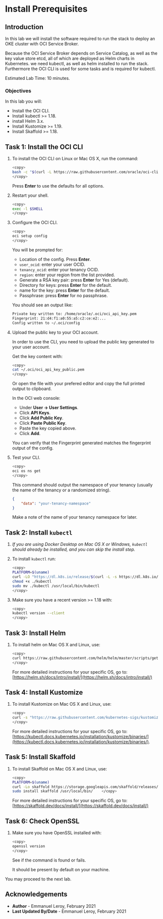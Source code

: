 # Install Prerequisites

## Introduction

In this lab we will install the software required to run the stack to deploy an OKE cluster with OCI Service Broker.

Because the OCI Service Broker depends on Service Catalog, as well as the key value store etcd, all of which are deployed as Helm charts in Kubernetes. we need kubectl, as well as helm installed to run the stack. Furthermore the OCI CLI is used for some tasks and is required for kubectl.

Estimated Lab Time: 10 minutes.

### Objectives

In this lab you will:

- Install the OCI CLI.
- Install kubectl >= 1.18.
- install Helm 3.x.
- Install Kustomize >= 1.19.
- Install Skaffold >= 1.18.

## Task 1: Install the OCI CLI

1. To install the OCI CLI on Linux or Mac OS X, run the command:

    ```bash
    <copy>
    bash -c "$(curl -L https://raw.githubusercontent.com/oracle/oci-cli/master/scripts/install/install.sh)"
    </copy>
    ```

    Press **Enter** to use the defaults for all options.

2. Restart your shell.

    ```bash
    <copy>
    exec -l $SHELL
    </copy>
    ```

3. Configure the OCI CLI.

    ```bash
    <copy>
    oci setup config
    </copy>
    ```

    You will be prompted for:
    - Location of the config. Press **Enter**.
    - `user_ocid`: enter your user OCID.
    - `tenancy_ocid`: enter your tenancy OCID.
    - `region`: enter your region from the list provided.
    - Generate a RSA key pair: press **Enter** for Yes (default).
    - Directory for keys: press **Enter** for the default.
    - name for the key: press **Enter** for the default.
    - Passphrase: press **Enter** for no passphrase.

    You should see an output like:

    ```bash
    Private key written to: /home/oracle/.oci/oci_api_key.pem
    Fingerprint: 21:d4:f1:a0:55:a5:c2:ce:e2:...
    Config written to ~/.oci/config
    ```

4. Upload the public key to your OCI account.

    In order to use the CLI, you need to upload the public key generated to your user account.

    Get the key content with:

    ```bash
    <copy>
    cat ~/.oci/oci_api_key_public.pem
    </copy>
    ```

    Or open the file with your prefered editor and copy the full printed output to clipboard.

    In the OCI web console:

    - Under **User -> User Settings**.
    - Click **API Keys**.
    - Click **Add Public Key**.
    - Click **Paste Public Key**.
    - Paste the key copied above.
    - Click **Add**.

    You can verify that the Fingerprint generated matches the fingerprint output of the config.

5. Test your CLI.

    ```bash
    <copy>
    oci os ns get
    </copy>
    ```

    This command should output the namespace of your tenancy (usually the name of the tenancy or a randomized string).

    ```json
    {
        "data": "your-tenancy-namespace"
    }
    ```

    Make a note of the name of your tenancy namespace for later.

## Task 2: Install `kubectl`

1. *If you are using Docker Desktop on Mac OS X or Windows, `kubectl` should already be installed, and you can skip the install step.*

2. To install `kubectl` run:

    ```bash
    <copy>
    PLATFORM=$(uname)
    curl -LO "https://dl.k8s.io/release/$(curl -L -s https://dl.k8s.io/release/stable.txt)/bin/${PLATFORM,,}/amd64/kubectl"
    chmod +x ./kubectl
    sudo mv ./kubectl /usr/local/bin/kubectl
    </copy>
    ```

3. Make sure you have a recent version >= 1.18 with:

    ```bash
    <copy>
    kubectl version --client
    </copy>
    ```

## Task 3: Install Helm

1. To install helm on Mac OS X and Linux, use:

    ```bash
    <copy>
    curl https://raw.githubusercontent.com/helm/helm/master/scripts/get-helm-3 | bash
    </copy>
    ```

    For more detailed instructions for your specific OS, go to:
    [https://helm.sh/docs/intro/install/](https://helm.sh/docs/intro/install/)

## Task 4: Install Kustomize

1. To install Kustomize on Mac OS X and Linux, use:

    ```bash
    <copy>
    curl -s "https://raw.githubusercontent.com/kubernetes-sigs/kustomize/master/hack/install_kustomize.sh"  | bash
    </copy>
    ```

    For more detailed instructions for your specific OS, go to:
    [https://kubectl.docs.kubernetes.io/installation/kustomize/binaries/](https://kubectl.docs.kubernetes.io/installation/kustomize/binaries/).

## Task 5: Install Skaffold

1. To install Skaffold on Mac OS X and Linux, use:

    ```bash
    <copy>
    PLATFORM=$(uname)
    curl -Lo skaffold https://storage.googleapis.com/skaffold/releases/latest/skaffold-${PLATFORM,,}-amd64 && \
    sudo install skaffold /usr/local/bin/    </copy>
    ```

    For more detailed instructions for your specific OS, go to:
    [https://skaffold.dev/docs/install/](https://skaffold.dev/docs/install/)

## Task 6: Check OpenSSL

1. Make sure you have OpenSSL installed with:

    ```bash
    <copy>
    openssl version
    </copy>
    ```

    See if the command is found or fails. 

    It should be present by default on your machine.


You may proceed to the next lab.

## Acknowledgements

 - **Author** - Emmanuel Leroy, February 2021
 - **Last Updated By/Date** - Emmanuel Leroy, February 2021
